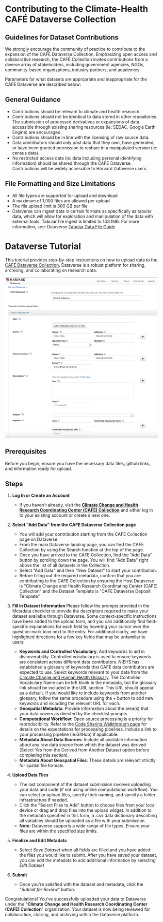 # Contributing to the Climate-Health CAFÉ Dataverse Collection

## Guidelines for Dataset Contributions

We strongly encourage the community of practice to contribute to the expansion of the CAFE Dataverse Collection. Emphasizing open access and collaborative research, the CAFÉ Collection invites contributions from a diverse array of stakeholders, including government agencies, NGOs, community-based organizations, industry partners, and academics. 

Parameters for what datasets are appropriate and inappropriate for the CAFE Dataverse are described below:

## General Guidance

- Contributions should be relevant to climate and health research.
- Contributions should not be identical to data stored in other repositories. The submission of processed derivatives or expansions of data accessible through existing sharing resources (ie: SEDAC, Google Earth Engine) are encouraged.
- Contributions should be in line with the licensing of raw source data.
- Data contributors should only post data that they own, have generated, or have been granted permission to reshare in a manipulated version (ie: census data).
- No restricted access data (ie: data including personal identifying information) should be shared through the CAFE Dataverse. Contributions will be widely accessible to Harvard Dataverse users.

## File Formatting and Size Limitations
- All file types are supported for upload and download
- A maximum of 1,000 files are allowed per upload
- The file upload limit is 300 GB per file
- Dataverse can ingest data in certain formats as specifically as tabular data, which will allow for exploration and manipulation of the data with external tools. Tabular file ingest is limited to 143.1MB. For more information, see: Dataverse [Tabular Data File Guide](https://guides.dataverse.org/en/6.1/user/dataset-management.html#tabular-data-files) 

# Dataverse Tutorial
This tutorial provides step-by-step instructions on how to upload data to the [CAFE Dataverse Collection](https://dataverse.harvard.edu/dataverse.xhtml?alias=CAFE). Dataverse is a robust platform for sharing, archiving, and collaborating on research data.

![](./imgs/dataverse.png)

## Prerequisites

Before you begin, ensure you have the necessary data files, github links, and information ready for upload.

## Steps

1. **Log In or Create an Account**

   - If you haven't already, visit the [**Climate Change and Health Research Coordinating Center (CAFE) Collection**](https://dataverse.harvard.edu/dataverse.xhtml?alias=CAFE) and either log in to your existing account or create a new one.

2. **Select "Add Data" from the CAFE Dataverse Collection page**

   - You will add your contribution starting from the CAFE Collection page on Dataverse.
   - From the main Dataverse landing page, you can find the CAFE Collection by using the Search function at the top of the page.
   - Once you have arrived to the CAFE Collection, find the "Add Data" button by scrolling down the page. You will find "Add Data" right above the list of all datasets in the Collection.
   - Select "Add Data" and then "New Dataset" to start your contribution.
   - Before filling out the required metadata, confirm that you are contributing to the CAFE Collection by ensuring the Host Dataverse is "Climate Change and Health Research Coordinating Center (CAFE) Collection" and the Dataset Template is "CAFE Dataverse Deposit Template"

3. **Fill in Dataset Information**
Please follow the prompts provided in the Metadata checklist to provide the descriptors required to make your dataset available through Dataverse. Some context-specific instructions have been added to the upload form, and you can additionally find field-specific explanations for each field by hovering your cursor over the question-mark icon next to the entry.
For additional clarity, we have highlighted directions for a few key fields that may be unfamiliar to users:
   -   **Keywords and Controlled Vocabulary**: Add keywords to aid in discoverability. Controlled vocabulary is used to ensure keywords are consistent across different data contributors. NIEHS has established a glossary of keywords that CAFE data contributors are expected to use. Select keywords relevant to your data from the [Climate Change and Human Health Glossary](https://tools.niehs.nih.gov/cchhglossary/). The Controlled Vocabulary Name can be left blank in the metadata, but the glossary link should be included in the URL section. This URL should appear as a default. If you would like to include keywords from another glossary, follow the same procedure using the + button to add new keywords and including the relevant URL for each.
   -   **Geospatial Metadata**. Provide information about the area(s) that your data covers as directed by the checklist prompts.
   -   **Computational Workflow**: Open source processing is a priority for reproducibility. Refer to the [Code Sharing Walkthrough page](https://climate-cafe.github.io/code_sharing_workflow.html) for details on the expectations for processing pipelines. Include a link to your processing pipeline (ie:GitHub) if applicable.
   -   **Metadata About Data Sources**: Include all available information about any raw data source from which the dataset was derived (Select *Yes* from the Derived from Another Dataset option before completing this section).
   -   **Metadata About Geospatial Files**: These details are relevant strictly for spatial file formats. 

4. **Upload Data Files**

   - The last component of the dataset submission involves uploading your data and code (if not using online computational workflow). You can select or upload files, specify their naming, and specify a folder infrastructure if needed. 
   - Click the "Select Files to Add" button to choose files from your local device or drag and drop files into the upload widget. In addition to the metadata specified in this form, a .csv data dictionary describing all variables should be uploaded as a file with your submission.
   - **Note:** Dataverse supports a wide range of file types. Ensure your files are within the specified size limits.

6. **Finalize and Edit Metadata**

   - Select *Save Dataset* when all fields are filled and you have added the files you would like to submit. After you have saved your dataset, you can edit the metadata to add additional information by selecting *Edit Dataset*
     
7. **Submit**

   - Once you're satisfied with the dataset and metadata, click the "*Submit for Review*" button.

Congratulations! You've successfully uploaded your data to Dataverse under the "**Climate Change and Health Research Coordinating Center (CAFE) Collection**" organization. Your dataset is now being reviewed for collaboration, sharing, and archiving within the Dataverse platform.
